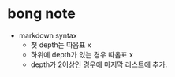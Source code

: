 # bong note

- markdown syntax
  - 첫 depth는 따옴표 x
  - 하위에 depth가 있는 경우 따옴표 x
  - depth가 2이상인 경우에 마지막 리스트에 추가.
